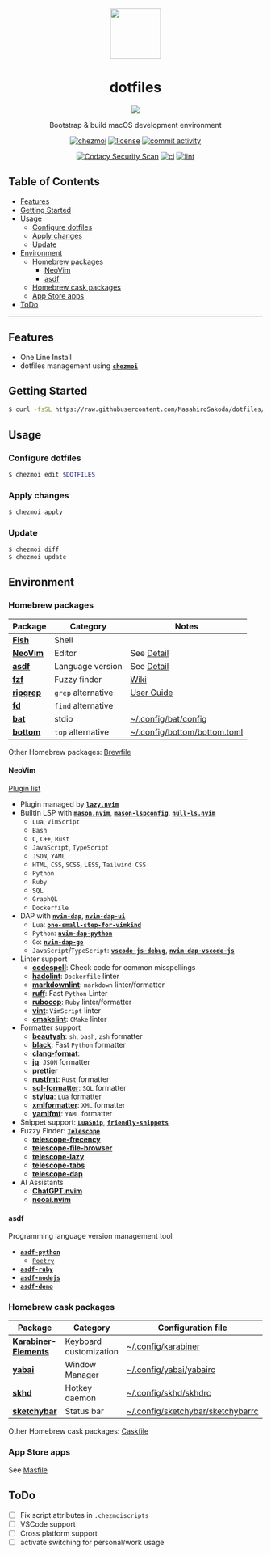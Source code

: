 <div align="center">
  <p>&nbsp;</p>
  <img src="https://raw.githubusercontent.com/jglovier/dotfiles-logo/main/dotfiles-logo-icon.png" height="100px" />

  <h1>dotfiles</h1>
  <img src="https://img.shields.io/badge/macOS-%23.svg?style=flat-square&logo=apple&color=000000&logoColor=white" />
  <p>Bootstrap & build macOS development environment</p>

  [![chezmoi][chezmoi-badge]][chezmoi-website]
  [![license][license-badge]][license-file]
  [![commit activity](https://img.shields.io/github/commit-activity/m/MasahiroSakoda/dotfiles)](https://github.com/MasahiroSakoda/dotfiles/graphs/commit-activity)

  [chezmoi-website]: https://github.com/twpayne/chezmoi
  [chezmoi-badge]: https://img.shields.io/badge/Powered%20by-chezmoi-blue.svg
  [license-badge]: https://img.shields.io/github/license/MasahiroSakoda/dotfiles
  [license-file]: https://github.com/MasahiroSakoda/dotfiles/blob/main/LICENSE

  [![Codacy Security Scan](https://github.com/MasahiroSakoda/dotfiles/actions/workflows/codacy.yml/badge.svg)](https://github.com/MasahiroSakoda/dotfiles/actions/workflows/codacy.yml)
  [![ci](https://github.com/MasahiroSakoda/dotfiles/actions/workflows/ci.yml/badge.svg)](https://github.com/MasahiroSakoda/dotfiles/actions/workflows/ci.yml)
  [![lint](https://github.com/MasahiroSakoda/dotfiles/actions/workflows/lint.yml/badge.svg)](https://github.com/MasahiroSakoda/dotfiles/actions/workflows/lint.yml)
</div>

## Table of Contents
* [Features](#features)
* [Getting Started](#Getting-Started)
* [Usage](#Usage)
  * [Configure dotfiles](#Configure-dotfiles)
  * [Apply changes](#Apply-changes)
  * [Update](#Update)
* [Environment](#Environment)
  * [Homebrew packages](#Homebrew-packages)
    * [NeoVim](#NeoVim)
    * [asdf](#asdf)
  * [Homebrew cask packages](#Homebrew-cask-packages)
  * [App Store apps](#App-Store-apps)
* [ToDo](#ToDo)

---

## Features
* One Line Install
* dotfiles management using [**`chezmoi`**](https://github.com/twpayne/chezmoi)

## Getting Started
```bash
$ curl -fsSL https://raw.githubusercontent.com/MasahiroSakoda/dotfiles/main/install.sh | bash
```

## Usage

### Configure dotfiles
```bash
$ chezmoi edit $DOTFILES
```

### Apply changes
```bash
$ chezmoi apply
```

### Update
```bash
$ chezmoi diff
$ chezmoi update
```

## Environment

### Homebrew packages
| Package | Category         | Notes      |
| ------- | ---------------- | ---------- |
| [**Fish**](https://github.com/fish-shell/fish-shell)    | Shell            |            |
| [**NeoVim**](https://github.com/neovim/neovim)  | Editor           | See [Detail](#NeoVim) |
| [**asdf**](https://github.com/asdf-vm/asdf)    | Language version | See [Detail](#asdf) |
| [**fzf**](https://github.com/junegunn/fzf)     | Fuzzy finder     | [Wiki](https://github.com/junegunn/fzf/wiki)       |
| [**ripgrep**](https://github.com/BurntSushi/ripgrep) | `grep` alternative | [User Guide](https://github.com/BurntSushi/ripgrep/blob/master/GUIDE.md) |
| [**fd**](https://github.com/sharkdp/fd)      | `find` alternative |            |
| [**bat**](https://github.com/sharkdp/bat)     | stdio            | [~/.config/bat/config](https://github.com/MasahiroSakoda/dotfiles/blob/main/home/dot_config/bat/config) |
| [**bottom**](https://github.com/ClementTsang/bottom)  | `top` alternative  | [~/.config/bottom/bottom.toml](https://github.com/MasahiroSakoda/dotfiles/blob/main/home/dot_config/bottom/bottom.toml) |

Other Homebrew packages: [Brewfile](https://github.com/MasahiroSakoda/dotfiles/blob/main/home/dot_config/homebrew/Brewfile.tmpl)

#### NeoVim
[Plugin list](https://github.com/MasahiroSakoda/dotfiles/blob/main/home/dot_config/nvim/lua/plugins/init.lua)

* Plugin managed by [**`lazy.nvim`**](https://github.com/folke/lazy.nvim)
* Builtin LSP with [**`mason.nvim`**](https://github.com/williamboman/mason.nvim), [**`mason-lspconfig`**](https://github.com/williamboman/mason-lspconfig.nvim), [**`null-ls.nvim`**](https://github.com/jose-elias-alvarez/null-ls.nvim)
  * `Lua`, `VimScript`
  * `Bash`
  * `C`, `C++`, `Rust`
  * `JavaScript`, `TypeScript`
  * `JSON`, `YAML`
  * `HTML`, `CSS`, `SCSS`, `LESS`, `Tailwind CSS`
  * `Python`
  * `Ruby`
  * `SQL`
  * `GraphQL`
  * `Dockerfile`
* DAP with [**`nvim-dap`**](https://github.com/mfussenegger/nvim-dap), [**`nvim-dap-ui`**](https://github.com/rcarriga/nvim-dap-ui)
  * `Lua`: [**`one-small-step-for-vimkind`**](https://github.com/jbyuki/one-small-step-for-vimkind)
  * `Python`: [**`nvim-dap-python`**](https://github.com/mfussenegger/nvim-dap-python)
  * `Go`: [**`nvim-dap-go`**](https://github.com/leoluz/nvim-dap-go)
  * `JavaScript`/`TypeScript`: [**`vscode-js-debug`**](https://github.com/microsoft/vscode-js-debug), [**`nvim-dap-vscode-js`**](https://github.com/mxsdev/nvim-dap-vscode-js)
* Linter support
  * [**codespell**](https://github.com/codespell-project/codespell): Check code for common misspellings
  * [**hadolint**](https://github.com/hadolint/hadolint): `Dockerfile` linter
  * [**markdownlint**](https://github.com/igorshubovych/markdownlint-cli): `markdown` linter/formatter
  * [**ruff**](https://github.com/charliermarsh/ruff/): Fast `Python` Linter
  * [**rubocop**](https://rubocop.org): `Ruby` linter/formatter
  * [**vint**](https://github.com/Vimjas/vint): `VimScript` linter
  * [**cmakelint**](https://github.com/cmake-lint/cmake-lint): `CMake` linter
* Formatter support
  * [**beautysh**](https://github.com/lovesegfault/beautysh): `sh`, `bash`, `zsh` formatter
  * [**black**](https://pypi.org/project/black/): Fast `Python` formatter
  * [**clang-format**](https://pypi.org/project/clang-format/):
  * [**jq**](https://github.com/stedolan/jq): `JSON` formatter
  * [**prettier**](https://prettier.io)
  * [**rustfmt**](https://github.com/rust-lang/rustfmt): `Rust` formatter
  * [**sql-formatter**](https://sql-formatter-org.github.io/sql-formatter/): `SQL` formatter
  * [**stylua**](https://github.com/JohnnyMorganz/StyLua): `Lua` formatter
  * [**xmlformatter**](https://github.com/pamoller/xmlformatter): `XML` formatter
  * [**yamlfmt**](https://github.com/google/yamlfmt): `YAML` formatter
* Snippet support: [**`LuaSnip`**](https://github.com/L3MON4D3/LuaSnip), [**`friendly-snippets`**](https://github.com/rafamadriz/friendly-snippets)
* Fuzzy Finder: [**`Telescope`**](https://github.com/nvim-telescope/telescope.nvim)
  * [**telescope-frecency**](https://github.com/nvim-telescope/telescope-frecency.nvim)
  * [**telescope-file-browser**](https://github.com/nvim-telescope/telescope-file-browser.nvim)
  * [**telescope-lazy**](https://github.com/tsakirist/telescope-lazy.nvim)
  * [**telescope-tabs**](https://github.com/LukasPietzschmann/telescope-tabs)
  * [**telescope-dap**](https://github.com/nvim-telescope/telescope-dap.nvim)
* AI Assistants
  * [**ChatGPT.nvim**](https://github.com/jackMort/ChatGPT.nvim)
  * [**neoai.nvim**](https://github.com/Bryley/neoai.nvim)

#### asdf
Programming language version management tool
* [**`asdf-python`**](https://github.com/asdf-community/asdf-python)
  * [`Poetry`](https://github.com/python-poetry/poetry)
* [**`asdf-ruby`**](https://github.com/asdf-vm/asdf-ruby)
* [**`asdf-nodejs`**](https://github.com/asdf-vm/asdf-nodejs)
* [**`asdf-deno`**](https://github.com/asdf-community/asdf-deno)

### Homebrew cask packages
| Package            | Category               | Configuration file |
| ------------------ | ---------------------- | ------------------ |
| [**Karabiner-Elements**](https://github.com/pqrs-org/Karabiner-Elements) | Keyboard customization | [~/.config/karabiner](https://github.com/MasahiroSakoda/dotfiles/blob/main/home/dot_config/private_karabiner) |
| [**yabai**](https://github.com/koekeishiya/yabai)              | Window Manager         | [~/.config/yabai/yabairc](https://github.com/MasahiroSakoda/dotfiles/blob/main/dot_config/yabai/yabairc) |
| [**skhd**](https://github.com/koekeishiya/skhd)               | Hotkey daemon          | [~/.config/skhd/skhdrc](https://github.com/MasahiroSakoda/dotfiles/blob/main/dot_config/skhd/skhdrc) |
| [**sketchybar**](https://github.com/FelixKratz/SketchyBar)         | Status bar             | [~/.config/sketchybar/sketchybarrc](https://github.com/MasahiroSakoda/dotfiles/blob/main/dot_config/sketchybar/sketchybarrc) |

Other Homebrew cask packages: [Caskfile](https://github.com/MasahiroSakoda/dotfiles/blob/main/home/dot_config/homebrew/Caskfile.tmpl)

### App Store apps
See [Masfile](https://github.com/MasahiroSakoda/dotfiles/blob/main/home/dot_config/homebrew/Masfile.tmpl)

## ToDo
* [ ] Fix script attributes in `.chezmoiscripts`
* [ ] VSCode support
* [ ] Cross platform support
* [ ] activate switching for personal/work usage
